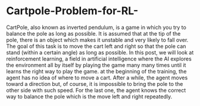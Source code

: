 # Cartpole-Problem-for-RL-
CartPole, also known as inverted pendulum, is a game in which you try to balance the pole as long as possible. It is assumed that at the tip of the pole, there is an object which makes it unstable and very likely to fall over. The goal of this task is to move the cart left and right so that the pole can stand (within a certain angle) as long as possible.
In this post, we will look at reinforcement learning, a field in artificial intelligence where the AI explores the environment all by itself by playing the game many many times until it learns the right way to play the game.
at the beginning of the training, the agent has no idea of where to move a cart. After a while, the agent moves toward a direction but, of course, it is impossible to bring the pole to the other side with such speed. For the last one, the agent knows the correct way to balance the pole which is the move left and right repeatedly.
